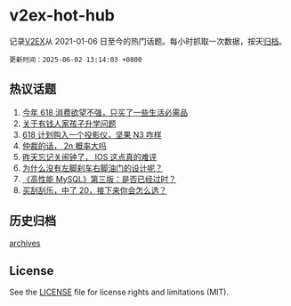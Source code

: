 # v2ex-hot-hub

 记录[V2EX](https://www.v2ex.com/)从 2021-01-06 日至今的热门话题。每小时抓取一次数据，按天[归档](archives)。

`更新时间：2025-06-02 13:14:03 +0800`

## 热议话题

1. [今年 618 消费欲望不强，只买了一些生活必需品](https://www.v2ex.com/t/1135708)
1. [关于有钱人家孩子升学问题](https://www.v2ex.com/t/1135751)
1. [618 计划购入一个投影仪，坚果 N3 咋样](https://www.v2ex.com/t/1135731)
1. [仲裁的话， 2n 概率大吗](https://www.v2ex.com/t/1135704)
1. [昨天忘记关闹钟了， IOS 这点真的难评](https://www.v2ex.com/t/1135788)
1. [为什么没有左脚刹车右脚油门的设计呢？](https://www.v2ex.com/t/1135739)
1. [《高性能 MySQL》第三版：是否已经过时？](https://www.v2ex.com/t/1135741)
1. [买刮刮乐，中了 20，接下来你会怎么选？](https://www.v2ex.com/t/1135800)

## 历史归档

[archives](archives)

## License

See the [LICENSE](LICENSE) file for license rights and limitations (MIT).
